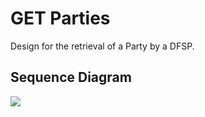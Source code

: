 # GET Parties

Design for the retrieval of a Party by a DFSP.
    
## Sequence Diagram

![]("mojaloop-technical-overview/account-lookup-service/assets/diagrams/sequence/seq-acct-lookup-get-parties-7.2.0.plantuml")

